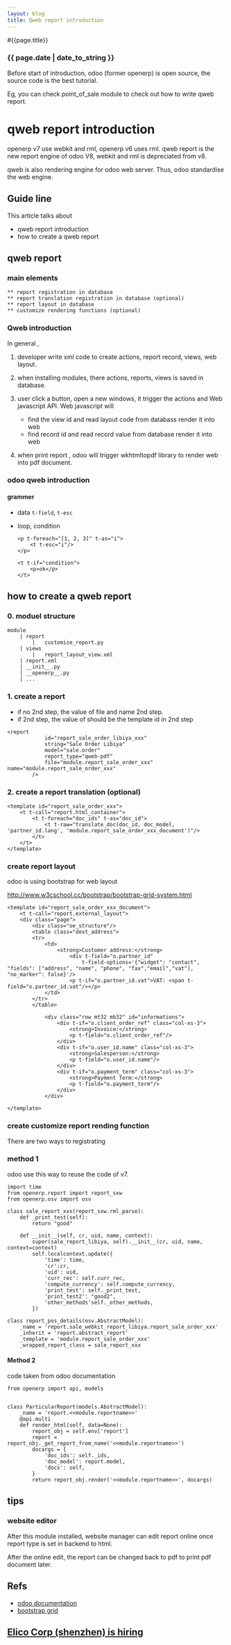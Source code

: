 ```yaml
---
layout: blog
title: Qweb report introduction
---
```


#{{page.title}}

### {{ page.date | date_to_string }}
Before start of introduction, odoo (former openerp) is open source, the source code is the best tutorial.

Eg, you can check point_of_sale module to check out how to write qweb report.

# qweb report introduction
openerp v7 use webkit and rml, openerp v6 uses rml.
qweb report is the new report engine of odoo V8, webkit and rml is depreciated from v8.

qweb is also rendering engine for odoo web server. Thus, odoo standardise the web engine.


## Guide line

This article talks about

* qweb report introduction
* how to create a qweb report

## qweb report
### main elements
	** report registration in database
	** report translation registration in database (optional)
	** report layout in database
	** customize rendering functions (optional)	

### Qweb introduction
In general , 

1. developer write xml code to create actions, report record, views, web layout.
2. when installing modules, there actions, reports, views is saved in database.
3. user click a button, open a new windows, it trigger the actions and Web javascript API. Web javascript will 
    * find the view id and read layout code from databass render it into web
    * find record id and read record value from database render it into web

4. when print report , odoo will trigger wkhtmltopdf library to render web into pdf document.

### odoo qweb introduction
#### grammer
* data
	`t-field`, `t-esc`
 
* loop, condition

	```
	<p t-foreach="[1, 2, 3]" t-as="i">
    	<t t-esc="i"/>
	</p>
	```
	```
	<t t-if="condition">
        <p>ok</p>
    </t>
	```

## how to create a qweb report
### 0. moduel structure

```
module
	| report
		|	customize_report.py
	| views
		|	report_layout_view.xml
	| report.xml
	| __init__.py
	| __openerp__.py
	| ...
```
### 1. create a report

* if no 2nd step, the value of file and name  2nd step.
* if 2nd step, the value of  should be the template id in 2nd step


```
<report 
            id="report_sale_order_libiya_xxx"
            string="Sale Order Libiya"
            model="sale.order" 
            report_type="qweb-pdf"
            file="module.report_sale_order_xxx" 
name="module.report_sale_order_xxx" 
        />
```
### 2. create a report translation (optional)
```
<template id="report_sale_order_xxx">
    <t t-call="report.html_container">
        <t t-foreach="doc_ids" t-as="doc_id">
            <t t-raw="translate_doc(doc_id, doc_model, 'partner_id.lang', 'module.report_sale_order_xxx_document')"/>
        </t>
    </t>
</template>
```

### create report layout

odoo is using bootstrap for web layout

http://www.w3cschool.cc/bootstrap/bootstrap-grid-system.html


```
<template id="report_sale_order_xxx_document">
    <t t-call="report.external_layout">
    <div class="page">
        <div class="oe_structure"/>
        <table class="dest_address">
        <tr>
            <td>
                <strong>Customer address:</strong>
                    <div t-field="o.partner_id" 
                        t-field-options='{"widget": "contact", "fields": ["address", "name", "phone", "fax","email","vat"], "no_marker": false}'/>
                    <p t-if="o.partner_id.vat">VAT: <span t-field="o.partner_id.vat"/></p>
            </td>
        </tr>
        </table>

            <div class="row mt32 mb32" id="informations">
                <div t-if="o.client_order_ref" class="col-xs-3">
                    <strong>Invoice:</strong>
                    <p t-field="o.client_order_ref"/>
                </div>
                <div t-if="o.user_id.name" class="col-xs-3">
                    <strong>Salesperson:</strong>
                    <p t-field="o.user_id.name"/>
                </div>
                <div t-if="o.payment_term" class="col-xs-3">
                    <strong>Payment Term:</strong>
                    <p t-field="o.payment_term"/>
                </div>
            </div>

</template>

```

### create customize report rending function
There are two ways to registrating 

### method 1 
odoo use this way to reuse the code of v7.

```
import time
from openerp.report import report_sxw
from openerp.osv import osv

class sale_report_xxx(report_sxw.rml_parse):
    def _print_test(self):
        return "good"

    def __init__(self, cr, uid, name, context):
        super(sale_report_libiya, self).__init__(cr, uid, name, context=context)
        self.localcontext.update({
            'time': time,
            'cr':cr,
            'uid': uid,
            'curr_rec': self.curr_rec,
            'compute_currency': self.compute_currency,
            'print_test': self._print_test,
            'print_test2': "good2",
            'other_methods'self._other_methods,
        })

class report_pos_details(osv.AbstractModel):
    _name = 'report.sale_webkit_report_libiya.report_sale_order_xxx'
    _inherit = 'report.abstract_report'
    _template = 'module.report_sale_order_xxx'
    _wrapped_report_class = sale_report_xxx
```

#### Method 2
code taken from odoo documentation

```
from openerp import api, models


class ParticularReport(models.AbstractModel):
    _name = 'report.<<module.reportname>>'
    @api.multi
    def render_html(self, data=None):
        report_obj = self.env['report']
        report = report_obj._get_report_from_name('<<module.reportname>>')
        docargs = {
            'doc_ids': self._ids,
            'doc_model': report.model,
            'docs': self,
        }
        return report_obj.render('<<module.reportname>>', docargs)
```

## tips
### website editor
After this module installed, website manager can edit report online once report type is set in backend  to html.

After the online edit, the report can be changed back to pdf to print pdf document later.

## Refs
* [odoo documentation](https://www.odoo.com/documentation/8.0/reference/qweb.html)
* [bootstrap grid](http://www.w3cschool.cc/bootstrap/bootstrap-grid-system.html)

## [Elico Corp (shenzhen) is hiring][job_link]
[job_link]: http://simple-is-better.com/jobs/866 "Eilco Shenzhen hire odoo developers"
